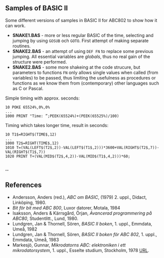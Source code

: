 
## Samples of BASIC II

Some different versions of samples in BASIC II for ABC802 to show how it can work.

* __SNAKE1.BAS__ - more or less regular BASIC of the time, selecting and jumping by using `GOSUB` och `GOTO`.
  First attempt of making separate routines.
* __SNAKE2.BAS__ - an attempt of using `DEF FN` to replace some previous jumping. All essential variables are
  *globals*, thus no real gain of the structure were performed.
* __SNAKE2.BAS__ - some more shakeing at the code strucure, but parameters to functions `FN` only allows single 
  values when called (from variables) to be passed, thus limiting the usefulness as procedures or functions as
  we know them from (contemporary) other languages such as C or Pascal.

Simple timing with approx. seconds:
```BASIC
10 POKE 65524%,0%,0%
...
1000 PRINT "Time: ”;PEEK(65524%)+(PEEK(65525%)/100)
```

Timing which takes longer time, result in seconds:
```BASIC
10 T1$=RIGHT$(TIME$,12)
...
1000 T2$=RIGHT(TIME$,12)
1010 T=(VAL(LEFT$(T2$,2))-VAL(LEFT$(T1$,2)))*3600+VAL(RIGHT$(T2$,7))-VAL(RIGHT$(T1$,7))
1020 PRINT T+(VAL(MID$(T2$,4,2))-VAL(MID$(T1$,4,2)))*60;
```


### ..





## References

- Andersson, Anders (red.), *ABC om BASIC*, (1979) 2. uppl., Didact, Linköping, 1980.
- *Bit för bit med ABC 800*, Luxor datorer, Motala, 1984
- Isaksson, Anders & Kärrsgård, Örjan, *Avancerad programmering på ABC80*, Studentlitt., Lund, 1980.
- Lundgren, Jan & Thornell, Sören, *BASIC II boken*, 1. uppl., Emmdata, Umeå, 1982
- Lundgren, Jan & Thornell, Sören, *BASIC II boken för ABC 802*, 1. uppl., Emmdata, Umeå, 1983
- Markesjö, Gunnar, *Mikrodatorns ABC: elektroniken i ett mikrodatorsystem*, 1. uppl., Esselte studium, Stockholm, 1978 [URL](https://www.abc80.org/docs/Mikrodatorns_ABC.pdf).
